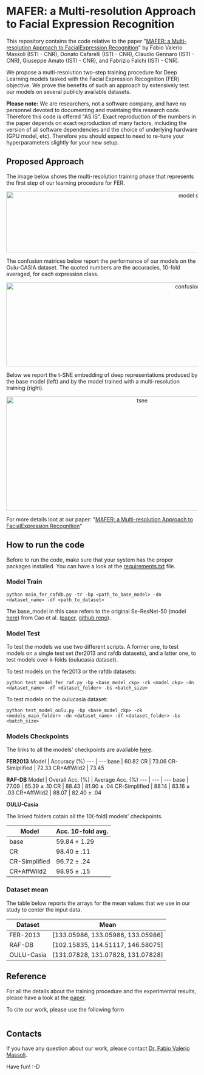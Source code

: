 # MAFER: a Multi-resolution Approach to Facial Expression Recognition

This repository contains the code relative to the paper "[MAFER: a Multi-resolution Approach to FacialExpression Recognition](...)" by Fabio Valerio Massoli (ISTI - CNR), Donato Cafarelli (ISTI - CNR), Claudio Gennaro (ISTI - CNR), Giuseppe Amato (ISTI - CNR), and Fabrizio Falchi (ISTI - CNR).

We propose a multi-resolution two-step training procedure for Deep Learning models tasked with the Facial Expression Recognition (FER) objective. We prove the benefits of such an approach by extensively test our models on several publicly available datasets.  

**Please note:** 
We are researchers, not a software company, and have no personnel devoted to documenting and maintaing this research code. Therefore this code is offered "AS IS". Exact reproduction of the numbers in the paper depends on exact reproduction of many factors, including the version of all software dependencies and the choice of underlying hardware (GPU model, etc). Therefore you should expect to need to re-tune your hyperparameters slightly for your new setup.


## Proposed Approach

The image below shows the multi-resolution training phase that represents the first step of our learning procedure for FER.

<p align="center">
<img src="https://github.com/fvmassoli/multi-res-fer-in-the-wild/blob/master/images/model_simplified.png"  alt="model simplified" width="1000" height="160">
</p>

The confusion matrices below report the performance of our models on the Oulu-CASIA dataset. The quoted numbers are the accuracies, 10-fold averaged, for each expression class.

<p align="center">
<img src="https://github.com/fvmassoli/multi-res-fer-in-the-wild/blob/master/images/confusion_matrices.png"  alt="confusion matrices" width="1000" height="220">
</p>

Below we report the t-SNE embedding of deep representations produced by the base model (left) and by the model trained with a multi-resolution training (right). 

<p align="center">
<img src="https://github.com/fvmassoli/multi-res-fer-in-the-wild/blob/master/images/tsne.png"  alt="tsne" width="700" height="300">
</p>

For more details loot at our paper: "[MAFER: a Multi-resolution Approach to FacialExpression Recognition](...)"

## How to run the code

Before to run the code, make sure that your system has the proper packages installed. You can have a look at the [requirements.txt](https://github.com/fvmassoli/mafer-multires-facial-expression-recognition/blob/main/requirements.txt) file.


### Model Train

```
python main_fer_rafdb.py -tr -bp <path_to_base_model> -dn <dataset_name> -df <path_to_dataset>
```

The base_model in this case refers to the original Se-ResNet-50 (model [here](https://cnrsc-my.sharepoint.com/personal/fabrizio_falchi_cnr_it/_layouts/15/onedrive.aspx?originalPath=aHR0cHM6Ly9jbnJzYy1teS5zaGFyZXBvaW50LmNvbS86ZjovZy9wZXJzb25hbC9mYWJyaXppb19mYWxjaGlfY25yX2l0L0V0bTRiRzFPTjJ0SHF0b202NjZtbWlNQmdPeU9fRnNEd1hJWmgySk9TRlhab3c%5FcnRpbWU9WVhWcUVPc0EyVWc&id=%2Fpersonal%2Ffabrizio%5Ffalchi%5Fcnr%5Fit%2FDocuments%2FSharedByLilnk%2Fpaper%5Fcheckpoints%2Fsenet50%5Fft%5Fpytorch%2Ept&parent=%2Fpersonal%2Ffabrizio%5Ffalchi%5Fcnr%5Fit%2FDocuments%2FSharedByLilnk%2Fpaper%5Fcheckpoints)) from Cao et al. ([paper](https://arxiv.org/abs/1710.08092), [github repo](https://github.com/ox-vgg/vgg_face2)).   

### Model Test
To test the models we use two different scripts. A former one, to test models on a single test set (fer2013 and rafdb datasets), and a latter one, to test models over k-folds (oulucasia dataset).

To test models on the fer2013 or the rafdb datasets:
```
python test_model_fer_raf.py -bp <base_model_ckp> -ck <model_ckp> -dn <dataset_name> -df <dataset_folder> -bs <batch_size>
```

To test models on the oulucasia dataset:
```
python test_model_oulu.py -bp <base_model_ckp> -ck <models_main_folder> -dn <dataset_name> -df <dataset_folder> -bs <batch_size>
```


### Models Checkpoints

The links to all the models' checkpoints are available [here](https://github.com/fvmassoli/mafer-multires-facial-expression-recognition/releases/tag/v1.0-fer2013-rafdb).

**FER2013** 
Model | Accuracy (%)
--- | ---
base           | 60.82 
CR             | 73.06
CR-Simiplified | 72.33
CR+AffWild2    | 73.45


**RAF-DB**
Model | Overall Acc. (%) | Average Acc. (%)
--- | --- | ---
base           | 77.09 | 65.39 ± .10
CR             | 88.43 | 81.90 ± .04
CR-Simplified  | 88.14 | 83.16 ± .03
CR+AffWild2    | 88.07 | 82.40 ± .04


**OULU-Casia**

The linked folders cotain all the 10(-fold) models' checkpoints.

Model | Acc. 10-fold avg.
--- | --- 
base          | 59.84 ± 1.29
CR            | 98.40 ± .11
CR-Simplified | 96.72 ± .24
CR+AffWild2   | 98.95 ± .15 


### Dataset mean

The table below reports the arrays for the mean values that we use in our study to center the input data.

Dataset | Mean
--- | --- 
FER-2013 | [133.05986, 133.05986, 133.05986]
RAF-DB | [102.15835, 114.51117, 146.58075]
OULU-Casia | [131.07828, 131.07828, 131.07828]


## Reference
For all the details about the training procedure and the experimental results, please have a look at the [paper](...).

To cite our work, please use the following form

```

```

## Contacts
If you have any question about our work, please contact [Dr. Fabio Valerio Massoli](mailto:fabio.massoli@isti.cnr.it). 

Have fun! :-D
